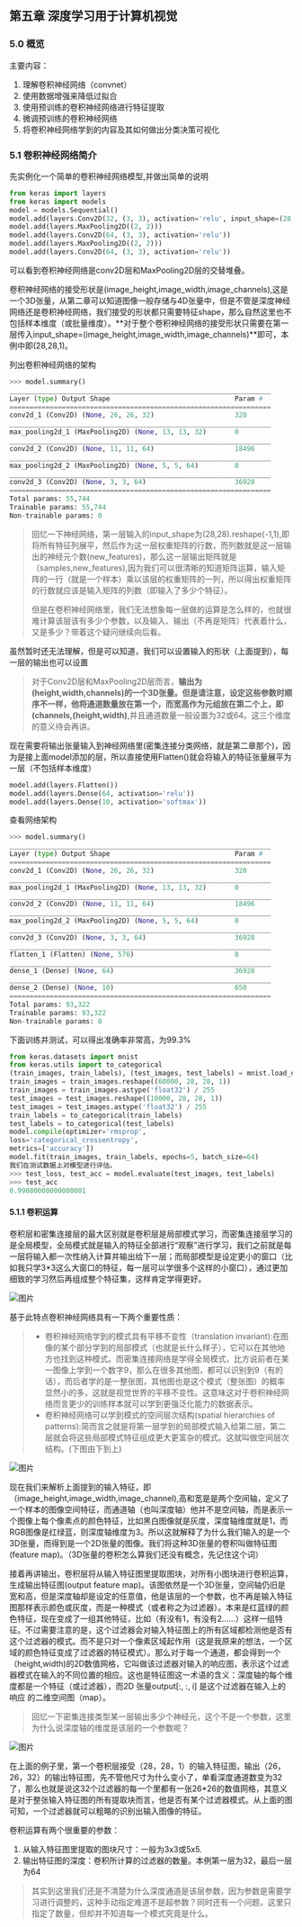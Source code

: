 ## 第五章 深度学习用于计算机视觉

### 5.0 概览

主要内容：

1. 理解卷积神经网络（convnet）  
2. 使用数据增强来降低过拟合  
3. 使用预训练的卷积神经网络进行特征提取  
4. 微调预训练的卷积神经网络  
5. 将卷积神经网络学到的内容及其如何做出分类决策可视化  

### 5.1 卷积神经网络简介

先实例化一个简单的卷积神经网络模型,并做出简单的说明  

```python
from keras import layers
from keras import models
model = models.Sequential()
model.add(layers.Conv2D(32, (3, 3), activation='relu', input_shape=(28, 28, 1)))
model.add(layers.MaxPooling2D((2, 2)))
model.add(layers.Conv2D(64, (3, 3), activation='relu'))
model.add(layers.MaxPooling2D((2, 2)))
model.add(layers.Conv2D(64, (3, 3), activation='relu'))
```

可以看到卷积神经网络是conv2D层和MaxPooling2D层的交替堆叠。  

卷积神经网络的接受形状是(image_height,image_width,image_channels),这是一个3D张量，从第二章可以知道图像一般存储与4D张量中，但是不管是深度神经网络还是卷积神经网络，我们接受的形状都只需要特征shape，那么自然这里也不包括样本维度（或批量维度）。**对于整个卷积神经网络的接受形状只需要在第一层传入input_shape=(image_height,image_width,image_channels)**即可，本例中即(28,28,1)。

列出卷积神经网络的架构

```python
>>> model.summary()
_________________________________________________________________
Layer (type) Output Shape 								Param #
=================================================================
conv2d_1 (Conv2D) (None, 26, 26, 32) 					320
_________________________________________________________________
max_pooling2d_1 (MaxPooling2D) (None, 13, 13, 32) 		0
_________________________________________________________________
conv2d_2 (Conv2D) (None, 11, 11, 64) 					18496
_________________________________________________________________
max_pooling2d_2 (MaxPooling2D) (None, 5, 5, 64) 		0
_________________________________________________________________
conv2d_3 (Conv2D) (None, 3, 3, 64) 						36928
=================================================================
Total params: 55,744
Trainable params: 55,744
Non-trainable params: 0
```

> 回忆一下神经网络，第一层输入的input_shape为(28,28).reshape(-1,1),即将所有特征列展平，然后作为这一层权重矩阵的行数，而列数就是这一层输出的神经元个数(new_features)，那么这一层输出矩阵就是  （samples,new_features),因为我们可以很清晰的知道矩阵运算，输入矩阵的一行（就是一个样本）乘以该层的权重矩阵的一列，所以得出权重矩阵的行数就应该是输入矩阵的列数（即输入了多少个特征）。  
>
> 但是在卷积神经网络里，我们无法想象每一层做的运算是怎么样的，也就很难计算该层该有多少个参数，以及输入、输出（不再是矩阵）代表着什么，又是多少？带着这个疑问继续向后看。

虽然暂时还无法理解，但是可以知道，我们可以设置输入的形状（上面提到），每一层的输出也可以设置

> 对于Conv2D层和MaxPooling2D层而言，**输出为(height,width,channels)**的一个3D张量。但是请注意，设定这些参数时**顺序不一样，他将通道数量放在第一个，而宽高作为元组放在第二个上，即(channels,(height,width)**,并且通道数量一般设置为32或64。这三个维度的意义待会再讲。

现在需要将输出张量输入到神经网络里(密集连接分类网络，就是第二章那个)，因为是接上面model添加的层，所以直接使用Flatten()就会将输入的特征张量展平为一层（不包括样本维度）  

```python
model.add(layers.Flatten())
model.add(layers.Dense(64, activation='relu'))
model.add(layers.Dense(10, activation='softmax'))
```

查看网络架构

```python
>>> model.summary()
_________________________________________________________________  
Layer (type) Output Shape 								Param #  
=================================================================   
conv2d_1 (Conv2D) (None, 26, 26, 32) 					320  
_________________________________________________________________
max_pooling2d_1 (MaxPooling2D) (None, 13, 13, 32) 		0  
_________________________________________________________________  
conv2d_2 (Conv2D) (None, 11, 11, 64) 					18496  
_________________________________________________________________  
max_pooling2d_2 (MaxPooling2D) (None, 5, 5, 64) 		0  
_________________________________________________________________  
conv2d_3 (Conv2D) (None, 3, 3, 64) 						36928  
_________________________________________________________________  
flatten_1 (Flatten) (None, 576) 						0  
_________________________________________________________________  
dense_1 (Dense) (None, 64) 								36928   
_________________________________________________________________  
dense_2 (Dense) (None, 10) 								650  
=================================================================  
Total params: 93,322
Trainable params: 93,322
Non-trainable params: 0
```

下面训练并测试，可以得出准确率非常高，为99.3%

```python
from keras.datasets import mnist
from keras.utils import to_categorical
(train_images, train_labels), (test_images, test_labels) = mnist.load_data()
train_images = train_images.reshape((60000, 28, 28, 1))
train_images = train_images.astype('float32') / 255
test_images = test_images.reshape((10000, 28, 28, 1))
test_images = test_images.astype('float32') / 255
train_labels = to_categorical(train_labels)
test_labels = to_categorical(test_labels)
model.compile(optimizer='rmsprop',
loss='categorical_crossentropy',
metrics=['accuracy'])
model.fit(train_images, train_labels, epochs=5, batch_size=64)
我们在测试数据上对模型进行评估。
>>> test_loss, test_acc = model.evaluate(test_images, test_labels)
>>> test_acc
0.99080000000000001
```

#### 5.1.1 卷积运算

卷积层和密集连接层的最大区别就是卷积层是局部模式学习，而密集连接层学习的是全局模型，全局模式就是输入的特征全部进行“观察”进行学习，我们之前就是每一层将输入都一次性纳入计算并输出给下一层；而局部模型是设定更小的窗口（比如我只学3*3这么大窗口的特征，每一层可以学很多个这样的小窗口），通过更加细致的学习然后再组成整个特征集，这样肯定学得更好。

![图片](./images/局部模式.jpg)

基于此特点卷积神经网络具有一下两个重要性质：  

> - 卷积神经网络学到的模式具有平移不变性（translation invariant):在图像的某个部分学到的局部模式（也就是长什么样子），它可以在其他地方也找到这种模式。而密集连接网络是学得全局模式，比方说前者在某一图像上学到一个数字9，那么在很多其他图，都可以识别到9（有的话），而后者学的是一整张图，其他图也是这个模式（整张图）的概率显然小的多，这就是视觉世界的平移不变性。这意味这对于卷积神经网络而言更少的训练样本就可以学到更强泛化能力的数据表示。  
> - 卷积神经网络可以学到模式的空间层次结构(spatial hierarchies of patterns):简而言之就是将第一层学到的局部模式输入给第二层，第二层就会将这些局部模式特征组成更大更富杂的模式。这就叫做空间层次结构。(下图由下到上)

![图片](./images/空间层次结构.jpg)

现在我们来解析上面提到的输入特征，即（image_height,image_width,image_channel),高和宽是是两个空间轴，定义了一个样本的图像空间特征，而通道轴（也叫深度轴）他并不是空间轴，而是表示一个图像上每个像素点的颜色特征，比如黑白图像就是灰度，深度轴维度就是1，而RGB图像是红绿蓝，则深度轴维度为3。所以这就解释了为什么我们输入的是一个3D张量，而得到是一个2D张量的图像。我们将这种3D张量的卷积叫做特征图(feature map)。（3D张量的卷积怎么算我们还没有概念，先记住这个词）  

接着再讲输出，卷积层将从输入特征图里提取图块，对所有小图块进行卷积运算，生成输出特征图(output feature map)。该图依然是一个3D张量，空间轴仍旧是宽和高，但是深度轴却是设定的任意值，他是该层的一个参数，也不再是输入特征图那样表示颜色或灰度，而是一种模式（或者称之为过滤器）。本来是红蓝绿的颜色特征，现在变成了一组其他特征，比如（有没有1，有没有2……）这样一组特征。不过需要注意的是，这个过滤器会对输入特征图上的所有区域都检测他是否有这个过滤器的模式。而不是只对一个像素区域起作用（这是我原来的想法，一个区域的颜色特征变成了过滤器的特征模式）。那么对于每一个通道，都会得到一个（height,width)的2D数值网格，它叫做该过滤器对输入的响应图，表示这个过滤器模式在输入的不同位置的相应。这也是特征图这一术语的含义：深度轴的每个维度都是一个特征（或过滤器），而2D 张量output[:, :, i] 是这个过滤器在输入上的响应
的二维空间图（map）。

> 回忆一下密集连接类型某一层输出多少个神经元，这个不是一个参数，这里为什么说深度轴的维度是该层的一个参数呢？

![图片](./images/响应图.jpg)

在上面的例子里，第一个卷积层接受（28，28，1）的输入特征图，输出（26，26，32）的输出特征图，先不管他尺寸为什么变小了，单看深度通道数变为32了，那么也就是说这32个过滤器的每一个里都有一张26*26的数值网格，其意义是对于整张输入特征图的所有提取块而言，他是否有某个过滤器模式。从上面的图可知，一个过滤器就可以粗略的识别出输入图像的特征。

卷积运算有两个很重要的参数：

1. 从输入特征图里提取的图块尺寸：一般为3x3或5x5.
2. 输出特征图的深度：卷积所计算的过滤器的数量。本例第一层为32，最后一层为64

> 其实到这里我们还是不清楚为什么深度通道是该层参数，因为参数是需要学习进行调整的，这种手动指定难道不是超参数？同时还有一个问题，这里只指定了数量，但却并不知道每一个模式究竟是什么。 